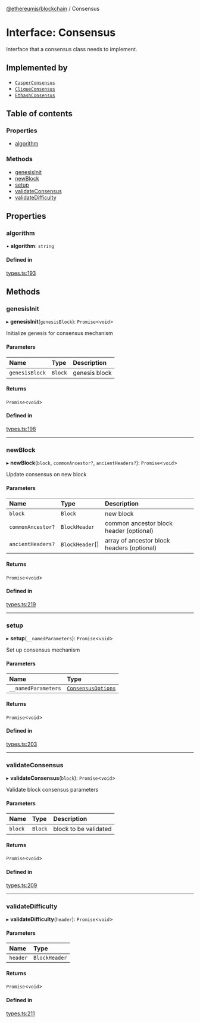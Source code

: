 [@ethereumjs/blockchain](../README.md) / Consensus

# Interface: Consensus

Interface that a consensus class needs to implement.

## Implemented by

- [`CasperConsensus`](../classes/CasperConsensus.md)
- [`CliqueConsensus`](../classes/CliqueConsensus.md)
- [`EthashConsensus`](../classes/EthashConsensus.md)

## Table of contents

### Properties

- [algorithm](Consensus.md#algorithm)

### Methods

- [genesisInit](Consensus.md#genesisinit)
- [newBlock](Consensus.md#newblock)
- [setup](Consensus.md#setup)
- [validateConsensus](Consensus.md#validateconsensus)
- [validateDifficulty](Consensus.md#validatedifficulty)

## Properties

### algorithm

• **algorithm**: `string`

#### Defined in

[types.ts:193](https://github.com/ethereumjs/ethereumjs-monorepo/blob/master/packages/blockchain/src/types.ts#L193)

## Methods

### genesisInit

▸ **genesisInit**(`genesisBlock`): `Promise`<`void`\>

Initialize genesis for consensus mechanism

#### Parameters

| Name | Type | Description |
| :------ | :------ | :------ |
| `genesisBlock` | `Block` | genesis block |

#### Returns

`Promise`<`void`\>

#### Defined in

[types.ts:198](https://github.com/ethereumjs/ethereumjs-monorepo/blob/master/packages/blockchain/src/types.ts#L198)

___

### newBlock

▸ **newBlock**(`block`, `commonAncestor?`, `ancientHeaders?`): `Promise`<`void`\>

Update consensus on new block

#### Parameters

| Name | Type | Description |
| :------ | :------ | :------ |
| `block` | `Block` | new block |
| `commonAncestor?` | `BlockHeader` | common ancestor block header (optional) |
| `ancientHeaders?` | `BlockHeader`[] | array of ancestor block headers (optional) |

#### Returns

`Promise`<`void`\>

#### Defined in

[types.ts:219](https://github.com/ethereumjs/ethereumjs-monorepo/blob/master/packages/blockchain/src/types.ts#L219)

___

### setup

▸ **setup**(`__namedParameters`): `Promise`<`void`\>

Set up consensus mechanism

#### Parameters

| Name | Type |
| :------ | :------ |
| `__namedParameters` | [`ConsensusOptions`](ConsensusOptions.md) |

#### Returns

`Promise`<`void`\>

#### Defined in

[types.ts:203](https://github.com/ethereumjs/ethereumjs-monorepo/blob/master/packages/blockchain/src/types.ts#L203)

___

### validateConsensus

▸ **validateConsensus**(`block`): `Promise`<`void`\>

Validate block consensus parameters

#### Parameters

| Name | Type | Description |
| :------ | :------ | :------ |
| `block` | `Block` | block to be validated |

#### Returns

`Promise`<`void`\>

#### Defined in

[types.ts:209](https://github.com/ethereumjs/ethereumjs-monorepo/blob/master/packages/blockchain/src/types.ts#L209)

___

### validateDifficulty

▸ **validateDifficulty**(`header`): `Promise`<`void`\>

#### Parameters

| Name | Type |
| :------ | :------ |
| `header` | `BlockHeader` |

#### Returns

`Promise`<`void`\>

#### Defined in

[types.ts:211](https://github.com/ethereumjs/ethereumjs-monorepo/blob/master/packages/blockchain/src/types.ts#L211)
